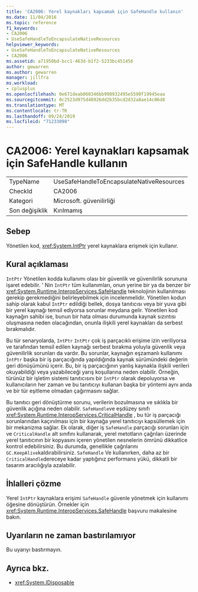```yaml
---
title: 'CA2006: Yerel kaynakları kapsamak için SafeHandle kullanın'
ms.date: 11/04/2016
ms.topic: reference
f1_keywords:
- CA2006
- UseSafeHandleToEncapsulateNativeResources
helpviewer_keywords:
- UseSafeHandleToEncapsulateNativeResources
- CA2006
ms.assetid: a71950bd-bcc1-463d-b1f2-5233bc451456
author: gewarren
ms.author: gewarren
manager: jillfra
ms.workload:
- cplusplus
ms.openlocfilehash: 0e671deab060346bb998932495e5590f19945eaa
ms.sourcegitcommit: 0c2523d975d48926dd2b35bcd2d32a8ae14c06d8
ms.translationtype: MT
ms.contentlocale: tr-TR
ms.lasthandoff: 09/24/2019
ms.locfileid: "71233098"
---
```

# <a name="ca2006-use-safehandle-to-encapsulate-native-resources"></a>CA2006: Yerel kaynakları kapsamak için SafeHandle kullanın

|||
|-|-|
|TypeName|UseSafeHandleToEncapsulateNativeResources|
|CheckId|CA2006|
|Kategori|Microsoft. güvenilirliği|
|Son değişiklik|Kırılmamış|

## <a name="cause"></a>Sebep

Yönetilen kod, <xref:System.IntPtr> yerel kaynaklara erişmek için kullanır.

## <a name="rule-description"></a>Kural açıklaması

`IntPtr` Yönetilen kodda kullanımı olası bir güvenlik ve güvenilirlik sorununa işaret edebilir. ' Nin `IntPtr` tüm kullanımları, onun yerine bir ya da benzer bir <xref:System.Runtime.InteropServices.SafeHandle> teknolojinin kullanılması gerekip gerekmediğini belirleyebilmek için incelenmelidir. Yönetilen kodun sahip olarak kabul `IntPtr` edildiği bellek, dosya tanıtıcısı veya bir yuva gibi bir yerel kaynağı temsil ediyorsa sorunlar meydana gelir. Yönetilen kod kaynağın sahibi ise, bunun bir hata olması durumunda kaynak sızıntısı oluşmasına neden olacağından, onunla ilişkili yerel kaynakları da serbest bırakmalıdır.

Bu tür senaryolarda, `IntPtr` `IntPtr` çok iş parçacıklı erişime izin veriliyorsa ve tarafından temsil edilen kaynağı serbest bırakma yoluyla güvenlik veya güvenilirlik sorunları da vardır. Bu sorunlar, kaynağın eşzamanlı kullanımı `IntPtr` başka bir iş parçacığında yapıldığında kaynak sürümündeki değerin geri dönüşümünü içerir. Bu, bir iş parçacığının yanlış kaynakla ilişkili verileri okuyabildiği veya yazabileceği yarış koşullarına neden olabilir. Örneğin, türünüz bir işletim sistemi tanıtıcısını bir `IntPtr` olarak depoluyorsa ve kullanıcıların her zaman ve bu tanıtıcıyı kullanan başka bir yöntemi aynı anda ve bir tür eşitleme olmadan çağırmasını sağlar.

Bu tanıtıcı geri dönüştürme sorunu, verilerin bozulmasına ve sıklıkla bir güvenlik açığına neden olabilir. `SafeHandle`ve eşdüzey sınıfı <xref:System.Runtime.InteropServices.CriticalHandle> , bu tür iş parçacığı sorunlarından kaçınılması için bir kaynağa yerel tanıtıcıyı kapsüllemek için bir mekanizma sağlar. Ek olarak, diğer iş `SafeHandle` parçacığı sorunları için ve `CriticalHandle` alt sınıfını kullanarak, yerel metotların çağrıları üzerinde yerel tanıtıcının bir kopyasını içeren yönetilen nesnelerin ömrünü dikkatlice kontrol edebilirsiniz. Bu durumda, genellikle çağrılarını `GC.KeepAlive`kaldırabilirsiniz. `SafeHandle` Ve kullanırken, daha az bir `CriticalHandle`dereceye kadar yaptığınız performans yükü, dikkatli bir tasarım aracılığıyla azalabilir.

## <a name="how-to-fix-violations"></a>İhlalleri çözme

Yerel `IntPtr` kaynaklara erişimi `SafeHandle` güvenle yönetmek için kullanımı öğesine dönüştürün. Örnekler için <xref:System.Runtime.InteropServices.SafeHandle> başvuru makalesine bakın.

## <a name="when-to-suppress-warnings"></a>Uyarıların ne zaman bastırılamıyor

Bu uyarıyı bastırmayın.

## <a name="see-also"></a>Ayrıca bkz.

- <xref:System.IDisposable>